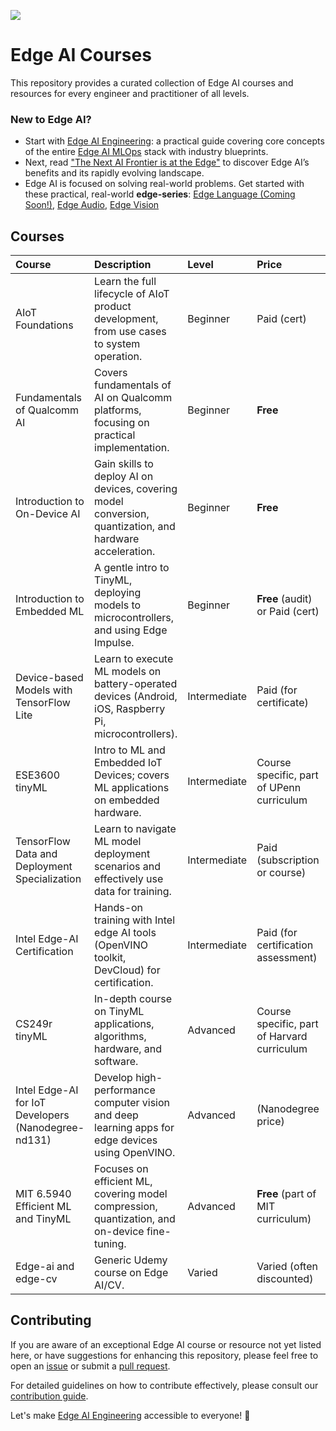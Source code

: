 [![](https://img.shields.io/badge/Contribute-Welcome-green)](./CONTRIBUTING.md)

# Edge AI Courses 

This repository provides a curated collection of Edge AI courses and resources for every engineer and practitioner of all levels.

### New to Edge AI? 

- Start with [Edge AI Engineering](https://github.com/afondiel/edge-ai-engineering): a practical guide covering core concepts of the entire [Edge AI MLOps](https://docs.edgeimpulse.com/docs/concepts/edge-ai-fundamentals/what-is-edge-mlops) stack with industry blueprints.
- Next, read ["The Next AI Frontier is at the Edge"](https://afondiel.github.io/posts/the-next-ai-frontier-is-at-the-edge/) to discover Edge AI’s benefits and its rapidly evolving landscape.
- Edge AI is focused on solving real-world problems. Get started with these practical, real-world **edge-series**: [Edge Language (Coming Soon!)](https://github.com/afondiel/edge-audio), [Edge Audio](https://github.com/afondiel/edge-audio), [Edge Vision](https://github.com/afondiel/edge-vision)

## Courses

| Course | Description | Level | Price | Organization |
| :------------------------------------------------- | :------------------------------------------------------------------------------------------------------- | :--------- | :------------------------------ | :------------------------------------------------------------------------------------------------------- |
| AIoT Foundations | Learn the full lifecycle of AIoT product development, from use cases to system operation. | Beginner | Paid (cert) | [Udacity](https://www.udacity.com/course/aiot-foundations--ud074) |
| Fundamentals of Qualcomm AI | Covers fundamentals of AI on Qualcomm platforms, focusing on practical implementation. | Beginner | **Free** | [Qualcomm / GitHub (afondiel)](https://github.com/afondiel/Fundamentals-of-Qualcomm-AI) |
| Introduction to On-Device AI | Gain skills to deploy AI on devices, covering model conversion, quantization, and hardware acceleration. | Beginner | **Free** | [Qualcomm / DeepLearning.AI](https://www.deeplearning.ai/short-courses/introduction-to-on-device-ai/) |
| Introduction to Embedded ML | A gentle intro to TinyML, deploying models to microcontrollers, and using Edge Impulse. | Beginner | **Free** (audit) or Paid (cert) | [Edge Impulse / Coursera](https://www.coursera.org/learn/introduction-to-embedded-machine-learning) |
| Device-based Models with TensorFlow Lite | Learn to execute ML models on battery-operated devices (Android, iOS, Raspberry Pi, microcontrollers). | Intermediate | Paid (for certificate) | [DeepLearning.AI / Coursera](https://www.coursera.org/learn/device-based-models-tensorflow/) |
| ESE3600 tinyML | Intro to ML and Embedded IoT Devices; covers ML applications on embedded hardware. | Intermediate | Course specific, part of UPenn curriculum | [University of Pennsylvania (UPenn)](https://tinyml.seas.upenn.edu/) |
| TensorFlow Data and Deployment Specialization | Learn to navigate ML model deployment scenarios and effectively use data for training. | Intermediate | Paid (subscription or course) | [Google / DeepLearning.AI](https://www.coursera.org/specializations/tensorflow-data-and-deployment) |
| Intel Edge-AI Certification | Hands-on training with Intel edge AI tools (OpenVINO toolkit, DevCloud) for certification. | Intermediate | Paid (for certification assessment) | [Intel](https://www.intel.com/content/www/us/en/support/articles/000090160/programs/intel-ai-builders.html) |
| CS249r tinyML | In-depth course on TinyML applications, algorithms, hardware, and software. | Advanced | Course specific, part of Harvard curriculum | [Harvard](https://sites.google.com/g.harvard.edu/tinyml/home) |
| Intel Edge-AI for IoT Developers (Nanodegree-nd131) | Develop high-performance computer vision and deep learning apps for edge devices using OpenVINO. | Advanced | (Nanodegree price) | [Udacity](https://www.udacity.com/course/intel-edge-ai-for-iot-developers-nanodegree--nd131) |
| MIT 6.5940 Efficient ML and TinyML | Focuses on efficient ML, covering model compression, quantization, and on-device fine-tuning. | Advanced | **Free** (part of MIT curriculum) | [MIT HAN Lab](https://hanlab.mit.edu/courses/2024-fall-65940) |
| Edge-ai and edge-cv | Generic Udemy course on Edge AI/CV. | Varied | Varied (often discounted) | [Udemy](https://www.udemy.com/) |

## Contributing

If you are aware of an exceptional Edge AI course or resource not yet listed here, or have suggestions for enhancing this repository, please feel free to open an [issue](https://github.com/afondiel/edge-ai-courses/issues) or submit a [pull request](https://github.com/afondiel/edge-ai-courses/pulls).

For detailed guidelines on how to contribute effectively, please consult our [contribution guide](https://github.com/afondiel/edge-ai-courses/blob/main/CONTRIBUTING.md).

Let's make [Edge AI Engineering](https://github.com/afondiel/edge-ai-engineering) accessible to everyone! 🚀
